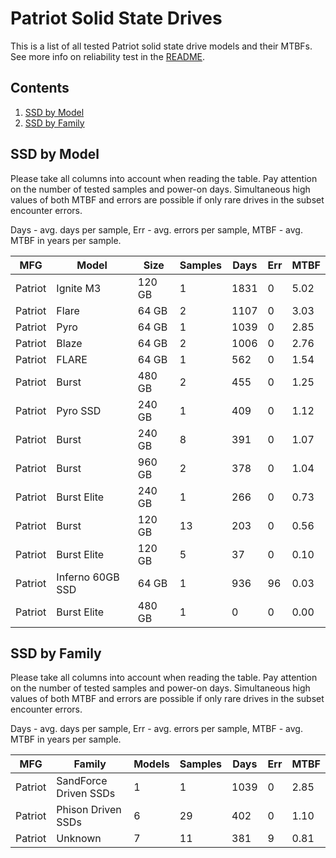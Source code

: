 Patriot Solid State Drives
==========================

This is a list of all tested Patriot solid state drive models and their MTBFs. See
more info on reliability test in the [README](https://github.com/bsdhw/SMART).

Contents
--------

1. [ SSD by Model  ](#ssd-by-model)
2. [ SSD by Family ](#ssd-by-family)

SSD by Model
------------

Please take all columns into account when reading the table. Pay attention on the
number of tested samples and power-on days. Simultaneous high values of both MTBF
and errors are possible if only rare drives in the subset encounter errors.

Days - avg. days per sample,
Err  - avg. errors per sample,
MTBF - avg. MTBF in years per sample.

| MFG       | Model              | Size   | Samples | Days  | Err   | MTBF |
|-----------|--------------------|--------|---------|-------|-------|------|
| Patriot   | Ignite M3          | 120 GB | 1       | 1831  | 0     | 5.02   |
| Patriot   | Flare              | 64 GB  | 2       | 1107  | 0     | 3.03   |
| Patriot   | Pyro               | 64 GB  | 1       | 1039  | 0     | 2.85   |
| Patriot   | Blaze              | 64 GB  | 2       | 1006  | 0     | 2.76   |
| Patriot   | FLARE              | 64 GB  | 1       | 562   | 0     | 1.54   |
| Patriot   | Burst              | 480 GB | 2       | 455   | 0     | 1.25   |
| Patriot   | Pyro SSD           | 240 GB | 1       | 409   | 0     | 1.12   |
| Patriot   | Burst              | 240 GB | 8       | 391   | 0     | 1.07   |
| Patriot   | Burst              | 960 GB | 2       | 378   | 0     | 1.04   |
| Patriot   | Burst Elite        | 240 GB | 1       | 266   | 0     | 0.73   |
| Patriot   | Burst              | 120 GB | 13      | 203   | 0     | 0.56   |
| Patriot   | Burst Elite        | 120 GB | 5       | 37    | 0     | 0.10   |
| Patriot   | Inferno 60GB SSD   | 64 GB  | 1       | 936   | 96    | 0.03   |
| Patriot   | Burst Elite        | 480 GB | 1       | 0     | 0     | 0.00   |

SSD by Family
-------------

Please take all columns into account when reading the table. Pay attention on the
number of tested samples and power-on days. Simultaneous high values of both MTBF
and errors are possible if only rare drives in the subset encounter errors.

Days - avg. days per sample,
Err  - avg. errors per sample,
MTBF - avg. MTBF in years per sample.

| MFG       | Family                 | Models | Samples | Days  | Err   | MTBF |
|-----------|------------------------|--------|---------|-------|-------|------|
| Patriot   | SandForce Driven SSDs  | 1      | 1       | 1039  | 0     | 2.85   |
| Patriot   | Phison Driven SSDs     | 6      | 29      | 402   | 0     | 1.10   |
| Patriot   | Unknown                | 7      | 11      | 381   | 9     | 0.81   |

